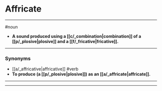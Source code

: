 # Affricate
---
#noun
- **A sound produced using a [[c/_combination|combination]] of a [[p/_plosive|plosive]] and a [[f/_fricative|fricative]].**
---
### Synonyms
- [[a/_affricative|affricative]]
#verb
- **To produce (a [[p/_plosive|plosive]]) as an [[a/_affricate|affricate]].**
---
---
